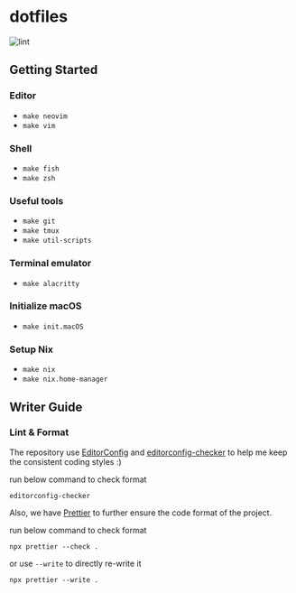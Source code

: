 # dotfiles

![lint](https://github.com/XiaoXiaoSN/dotfiles/actions/workflows/lint.yaml/badge.svg)

## Getting Started

### Editor

- `make neovim`
- `make vim`

### Shell

- `make fish`
- `make zsh`

### Useful tools

- `make git`
- `make tmux`
- `make util-scripts`

### Terminal emulator

- `make alacritty`

### Initialize macOS

- `make init.macOS`

### Setup Nix

- `make nix`
- `make nix.home-manager`

## Writer Guide

### Lint & Format

The repository use [EditorConfig](https://editorconfig.org/) and [editorconfig-checker](https://github.com/editorconfig-checker/editorconfig-checker) to help me keep the consistent coding styles :)

run below command to check format

```
editorconfig-checker
```

Also, we have [Prettier](https://prettier.io/) to further ensure the code format of the project.

run below command to check format

```
npx prettier --check .
```

or use `--write` to directly re-write it

```
npx prettier --write .
```
